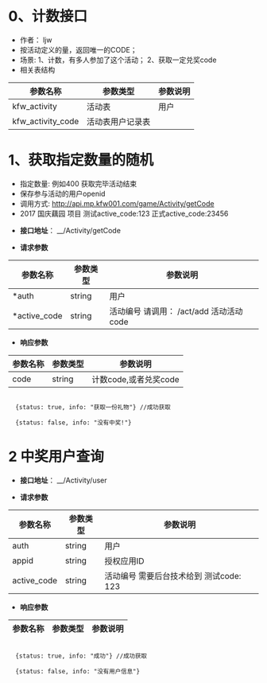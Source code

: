 

# 0、计数接口

-  作者： ljw
-  按活动定义的量，返回唯一的CODE；
-  场景: 1、计数，有多人参加了这个活动； 2、获取一定兑奖code
-  相关表结构

|  参数名称  | 参数类型 | 参数说明 |
| --------- | -------- | ------- |
| kfw_activity | 活动表 | 用户 |
| kfw_activity_code | 活动表用户记录表 |

# 1、获取指定数量的随机

- 指定数量: 例如400  获取完毕活动结束
- 保存参与活动的用户openid
- 调用方式: http://api.mp.kfw001.com/game/Activity/getCode
- 2017 国庆藕园 项目  测试active_code:123  正式active_code:23456

+ __接口地址__： __/Activity/getCode

+ __请求参数__

|  参数名称  | 参数类型 | 参数说明 |
| --------- | -------- | ------- |
| *auth | string | 用户 |
| *active_code | string | 活动编号  请调用： /act/add 活动活动code  |

+ __响应参数__

|  参数名称  | 参数类型 | 参数说明 |
| --------- | -------- | ------- |
| code | string | 计数code,或者兑奖code |

```text

  {status: true, info: "获取一份礼物"} //成功获取

  {status: false, info: "没有中奖!"}

```

# 2 中奖用户查询

+ __接口地址__： __/Activity/user

+ __请求参数__

|  参数名称  | 参数类型 | 参数说明 |
| --------- | -------- | ------- |
| auth | string | 用户 |
| appid | string | 授权应用ID |
| active_code | string | 活动编号  需要后台技术给到  测试code: 123 |

+ __响应参数__

|  参数名称  | 参数类型 | 参数说明 |
| --------- | -------- | ------- |
```text

  {status: true, info: "成功"} //成功获取

  {status: false, info: "没有用户信息"}

```
